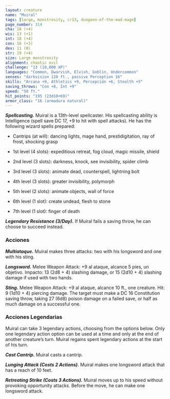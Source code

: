```yaml
---
layout: creature
name: "Muiral"
tags: [large, monstrosity, cr13, dungeon-of-the-mad-mage]
page_number: 314
cha: 18 (+4)
wis: 13 (+1)
int: 18 (+4)
con: 16 (+3)
dex: 11 (0)
str: 19 (+4)
size: Large monstrosity
alignment: chaotic evil
challenge: "13 (10,000 XP)"
languages: "Common, Dwarvish, Elvish, Goblin, Undercommon"
senses: "darkvision 120 ft., passive Perception 16"
skills: "Arcana +9, Athletics +9, Percepción +6, Stealth +5"
saving_throws: "Con +8, Int +9"
speed: "50 ft."
hit_points: "195 (23d10+69)"
armor_class: "16 (armadura natural)"
---
```


***Spellcasting.*** Muiral is a 13th-level spellcaster. His spellcasting ability is Intelligence (spell save DC 17, +9 to hit with spell attacks). He has the following wizard spells prepared:

* Cantrips (at will): dancing lights, mage hand, prestidigitation, ray of frost, shocking grasp

* 1st level (4 slots): expeditious retreat, fog cloud, magic missile, shield

* 2nd level (3 slots): darkness, knock, see invisibility, spider climb

* 3rd level (3 slots): animate dead, counterspell, lightning bolt

* 4th level (3 slots): greater invisibility, polymorph

* 5th level (2 slots): animate objects, wall of force

* 6th level (1 slot): create undead, flesh to stone

* 7th level (1 slot): finger of death

***Legendary Resistance (3/Day).*** If Muiral fails a saving throw, he can choose to succeed instead.

### Acciones

***Multiataque.*** Muiral makes three attacks: two with his longsword and one with his sting.

***Longsword.*** Melee Weapon Attack: +9 al ataque, alcance 5 pies, un objetivo. Impacto: 13 (2d8 + 4) slashing damage, or 15 (2d10 + 4) slashing damage if used with two hands.

***Sting.*** Melee Weapon Attack: +9 al ataque, alcance 10 ft., one creature. Hit: 9 (1d10 + 4) piercing damage. The target must make a DC 16 Constitution saving throw, taking 27 (6d8) poison damage on a failed save, or half as much damage on a successful one.

### Acciones Legendarias

Muiral can take 3 legendary actions, choosing from the options below. Only one legendary action option can be used at a time and only at the end of another creature’s turn. Muiral regains spent legendary actions at the start of his turn.

***Cast Cantrip.*** Muiral casts a cantrip.

***Lunging Attack (Costs 2 Actions).*** Muiral makes one longsword attack that has a reach of 10 feet.

***Retreating Strike (Costs 3 Actions).*** Muiral moves up to his speed without provoking opportunity attacks. Before the move, he can make one longsword attack.